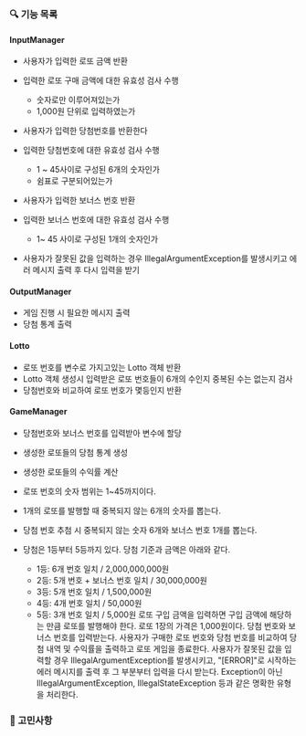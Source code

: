 ### 🔍 기능 목록

#### InputManager
- 사용자가 입력한 로또 금액 반환
- 입력한 로또 구매 금액에 대한 유효성 검사 수행
    - 숫자로만 이루어져있는가
    - 1,000원 단위로 입력하였는가

- 사용자가 입력한 당첨번호를 반환한다
- 입력한 당첨번호에 대한 유효성 검사 수행
    - 1 ~ 45사이로 구성된 6개의 숫자인가
    - 쉼표로 구분되어있는가

- 사용자가 입력한 보너스 번호 반환
- 입력한 보너스 번호에 대한 유효성 검사 수행
    - 1~ 45 사이로 구성된 1개의 숫자인가

- 사용자가 잘못된 값을 입력하는 경우 IllegalArgumentException를 발생시키고 에러 메시지 출력 후 다시 입력을 받기

#### OutputManager
- 게임 진행 시 필요한 메시지 출력
- 당첨 통계 출력

#### Lotto
- 로또 번호를 변수로 가지고있는 Lotto 객체 반환
- Lotto 객체 생성시 입력받은 로또 번호들이 6개의 수인지 중복된 수는 없는지 검사
- 당첨번호와 비교하여 로또 번호가 몇등인지 반환

#### GameManager
- 당첨번호와 보너스 번호를 입력받아 변수에 할당
- 생성한 로또들의 당첨 통계 생성
- 생성한 로또들의 수익률 계산


- 로또 번호의 숫자 범위는 1~45까지이다.
- 1개의 로또를 발행할 때 중복되지 않는 6개의 숫자를 뽑는다.
- 당첨 번호 추첨 시 중복되지 않는 숫자 6개와 보너스 번호 1개를 뽑는다.
- 당첨은 1등부터 5등까지 있다. 당첨 기준과 금액은 아래와 같다.
    - 1등: 6개 번호 일치 / 2,000,000,000원
    - 2등: 5개 번호 + 보너스 번호 일치 / 30,000,000원
    - 3등: 5개 번호 일치 / 1,500,000원
    - 4등: 4개 번호 일치 / 50,000원
    - 5등: 3개 번호 일치 / 5,000원
      로또 구입 금액을 입력하면 구입 금액에 해당하는 만큼 로또를 발행해야 한다.
      로또 1장의 가격은 1,000원이다.
      당첨 번호와 보너스 번호를 입력받는다.
      사용자가 구매한 로또 번호와 당첨 번호를 비교하여 당첨 내역 및 수익률을 출력하고 로또 게임을 종료한다.
      사용자가 잘못된 값을 입력할 경우 IllegalArgumentException를 발생시키고, "[ERROR]"로 시작하는 에러 메시지를 출력 후 그 부분부터 입력을 다시 받는다.
      Exception이 아닌 IllegalArgumentException, IllegalStateException 등과 같은 명확한 유형을 처리한다.


### 🚀 고민사항



